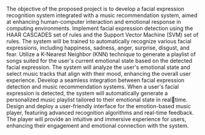 The objective of the proposed project is to develop a facial expression recognition system integrated with a music recommendation system, aimed at enhancing human-computer interaction and emotional response in computing environments.
Implement facial expression detection using the HAAR CASCADES set of rules and the Support Vector Machine (SVM) set of rules. 
The system will be trained to automatically recognize various facial expressions, including happiness, sadness, anger, surprise, disgust, and fear.
Utilize a K-Nearest Neighbor (KNN) technique to generate a playlist of songs suited for the user's current emotional state based on the detected facial expression.
The system will analyze the user's emotional state and select music tracks that align with their mood, enhancing the overall user experience. 
Develop a seamless integration between facial expression detection and music recommendation systems.
When a user's facial expression is detected, the system will automatically generate a personalized music playlist tailored to their emotional state in realtime.
Design and deploy a user-friendly interface for the emotion-based music player, featuring advanced recognition algorithms and real-time feedback.
The player will provide an intuitive and immersive experience for users, enhancing their engagement and emotional connection with the system.
